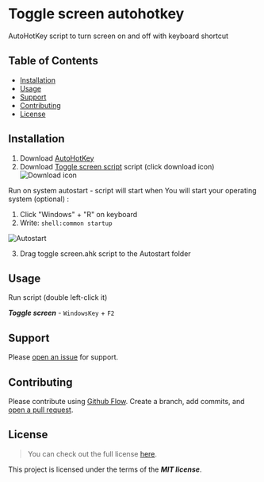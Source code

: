 # Toggle screen autohotkey

AutoHotKey script to turn screen on and off with keyboard shortcut

## Table of Contents

- [Installation](#installation)
- [Usage](#usage)
- [Support](#support)
- [Contributing](#contributing)
- [License](#license)

## Installation

1. Download [AutoHotKey](https://www.autohotkey.com/)
2. Download [Toggle screen script](https://github.com/ArturTkaczuk/toggle-screen-autohotkey/blob/main/toggle%20screen.ahk) script (click download icon) ![Download icon](https://github.com/ArturTkaczuk/toggle-screen-autohotkey/assets/87656238/e027faf0-5736-43b5-9649-392fcd7dca8a)

Run on system autostart - script will start when You will start your operating system (optional) :

1. Click "Windows" + "R" on keyboard
2. Write: `shell:common startup`


![Autostart](https://user-images.githubusercontent.com/87656238/175783449-e15d7430-b2b4-44d3-a0ae-91c694d8d942.jpg)

3. Drag toggle screen.ahk script to the Autostart folder

## Usage

Run script (double left-click it)

***Toggle screen*** - `WindowsKey` + `F2`

## Support

Please [open an issue](https://github.com/ArturTkaczuk/toggle-screen-autohotkey/issues) for support.

## Contributing

Please contribute using [Github Flow](https://guides.github.com/introduction/flow/). Create a branch, add commits, and [open a pull request](https://github.com/ArturTkaczuk/toggle-screen-autohotkey/compare).

## License
>You can check out the full license [here](https://github.com/ArturTkaczuk/toggle-screen-autohotkey/blob/main/LICENSE).

This project is licensed under the terms of the ***MIT license***.
